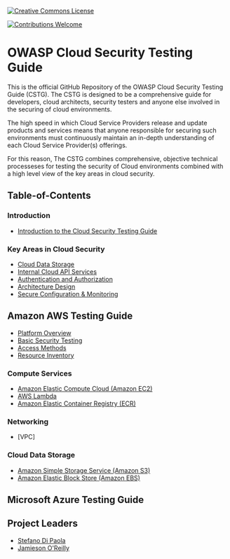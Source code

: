 [![Creative Commons License](https://licensebuttons.net/l/by-sa/4.0/88x31.png)](https://creativecommons.org/licenses/by-sa/4.0/ "CC BY-SA 4.0")

[![Contributions Welcome](https://img.shields.io/badge/contributions-welcome-brightgreen.svg?style=flat)](https://github.com/OWASP/Cloud-Testing-Guide)

# OWASP Cloud Security Testing Guide
This is the official GitHub Repository of the OWASP Cloud Security Testing Guide (CSTG). The CSTG is designed to be a comprehensive guide for developers, cloud architects, security testers and anyone else involved in the securing of cloud environments.

The high speed in which Cloud Service Providers release and update products and services means that anyone responsible for securing such environments must continuously maintain an in-depth understanding of each Cloud Service Provider(s) offerings. 

For this reason, The CSTG combines comprehensive, objective technical processeses for testing the security of Cloud environments combined with a high level view of the key areas in cloud security.




## Table-of-Contents

### Introduction


- [Introduction to the Cloud Security Testing Guide](Document/0x01-Overview.md)


### Key Areas in Cloud Security

- [Cloud Data Storage](Document/0x01-Overview.md#cloud-data-storage)
- [Internal Cloud API Services](Document/0x01-Overview.md#internal-cloud-api-services)
- [Authentication and Authorization](Document/0x01-Overview.md#authentication-and-authorization)
- [Architecture Design](Document/0x01-Overview.md#architecture-design)
- [Secure Configuration & Monitoring](Document/0x01-Overview.md#secure-configuration--monitoring)

## Amazon AWS Testing Guide

- [Platform Overview](Document/0x02a-Platform-Overview.md)
- [Basic Security Testing]()
- [Access Methods]()
- [Resource Inventory](https://github.com/orlyjamie/Cloud-Testing-Guide/blob/master/Document/0x02d-Resource-Inventory.md)


### Compute Services
- [Amazon Elastic Compute Cloud (Amazon EC2)]()
- [AWS Lambda]()
- [Amazon Elastic Container Registry (ECR)]()

### Networking
- [VPC]

### Cloud Data Storage
- [Amazon Simple Storage Service (Amazon S3)]()
- [Amazon Elastic Block Store (Amazon EBS)]()

## Microsoft Azure Testing Guide

## Project Leaders
- [Stefano Di Paola](https://github.com/wisec)
- [Jamieson O'Reilly](https://github.com/orlyjamie)
